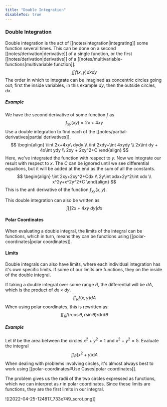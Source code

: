 ```yaml
---
title: "Double Integration"
disableToc: true
---
```

### Double Integration
Double integration is the act of [[notes/integration|integrating]] some function several times. This can be done on a second [[notes/derivation|derivative]] of a single function, or the first [[notes/derivation|derivative]] of a [[notes/multivariable-functions|multivariable function]].
$$
\iint f(x,y)dxdy
$$
The order in which to integrate can be imagined as concentric circles going out; first the inside variables, in this example $dy$, then the outside circles, $dx$.

##### Example
We have the second derivative of some function $f$ as
$$
f_{xy}(xy)=2x+4xy
$$
Use a double integration to find each of the [[notes/partial-derivatives|partial derivatives]].
$$
\begin{align}
	\iint 2x+4xy\ dydy \\
	\int 2xdy+\int 4xydy \\
	2x\int dy + 4x\int ydy \\
	2xy + 2xy^2+C
\end{align}
$$
Here, we've integrated the function with respect to $y$. Now we integrate our result with respect to $x$. The $C$ can be ignored until we see differential equations, but it will be added at the end as the sum of all the constants.
$$
\begin{align}
	\int 2xy+2xy^2+Cdx \\
	2y\int xdx+2y^2\int xdx \\
	x^2y+x^2y^2+C
\end{align}
$$
This is the anti derivative of the function $f_{xy}(x,y)$.

This double integration can also be written as
$$
\int\left[\int 2x+4xy\ dy\right]dx
$$

#### Polar Coordinates
When evaluating a double integral, the limits of the integral can be functions, which in turn, means they can be functions using [[polar-coordinates|polar coordinates]].

#### Limits
Double integrals can also have limits, where each individual integration has it's own specific limits. If some of our limits are functions, they on the inside of the double integral.

If taking a double integral over some range $R$, the differential will be $dA$, which is the product of $dx\times dy$.
$$
\iint_Rf(x,y)dA
$$
When using polar coordinates, this is rewritten as:
$$
\iint_Rf(r\cos\theta,r\sin\theta)r\mathrm{d}r\mathrm{d}\theta
$$
##### Example
Let $R$ be the area between the circles $x^2+y^2=1$ and $x^2+y^2=5$.
Evaluate the integral
$$
\iint_R(x^2+y)\mathrm{d}A
$$
When dealing with problems involving circles, it's almost always best to work using [[polar-coordinates#Use Cases|polar coordinates]].

The problem gives us the radii of the two circles expressed as functions, which we can interpret as $r$ in polar coordinates. Since these limits are functions, they are the first limits in our integral.

![[2022-04-25-124817_733x749_scrot.png]]